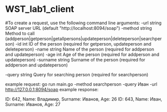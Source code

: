 # WST_lab1_client
#To create a request, use the following command line arguments: 
-url string SOAP server URL (default "http://localhost:8094/soap") 
-method string Method to call (addperson|getperson|getallpersons|updateperson|deleteperson|searchperson) 
-id int ID of the person (required for getperson, updateperson and deleteperson) 
-name string Name of the person (required for addperson and updateperson) 
-age int Age of the person (required for addperson and updateperson) 
-surname string Surname of the person (required for addperson and updateperson)

-query string Query for searching person (required for searchperson)

example request: go run main.go -method searchperson -query Иван -url http://127.0.0.1:8094/soap example response:

ID: 642, Name: Владимир, Surname: Иванов, Age: 26
ID: 643, Name: Иван, Surname: Иванов, Age: 27
